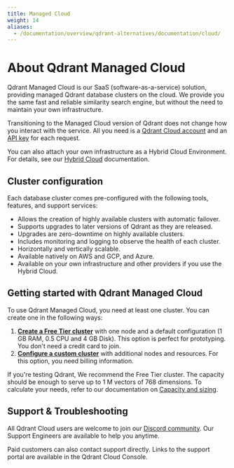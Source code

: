 ```yaml
---
title: Managed Cloud
weight: 14
aliases:
  - /documentation/overview/qdrant-alternatives/documentation/cloud/
---
```


# About Qdrant Managed Cloud

Qdrant Managed Cloud is our SaaS (software-as-a-service) solution, providing managed Qdrant database clusters on the cloud. We provide you the same fast and reliable similarity search engine, but without the need to maintain your own infrastructure.

Transitioning to the Managed Cloud version of Qdrant does not change how you interact with the service. All you need is a [Qdrant Cloud account](https://qdrant.to/cloud/) and an [API key](/documentation/cloud/authentication/) for each request.

You can also attach your own infrastructure as a Hybrid Cloud Environment. For details, see our [Hybrid Cloud](/documentation/hybrid-cloud/) documentation.

## Cluster configuration

Each database cluster comes pre-configured with the following tools, features, and support services:

- Allows the creation of highly available clusters with automatic failover.
- Supports upgrades to later versions of Qdrant as they are released.
- Upgrades are zero-downtime on highly available clusters.
- Includes monitoring and logging to observe the health of each cluster.
- Horizontally and vertically scalable.
- Available natively on AWS and GCP, and Azure. 
- Available on your own infrastructure and other providers if you use the Hybrid Cloud.

## Getting started with Qdrant Managed Cloud

To use Qdrant Managed Cloud, you need at least one cluster. You can create one in the following ways:

1. [**Create a Free Tier cluster**](/documentation/cloud/qdrant-cloud-setup/) with one node and a default configuration (1 GB RAM, 0.5 CPU and 4 GB Disk). This option is perfect for prototyping. You don't need a credit card to join.
2. [**Configure a custom cluster**](/documentation/cloud/create-cluster/) with additional nodes and resources. For this option, you need billing information.

If you're testing Qdrant, We recommend the Free Tier cluster. The capacity should be enough to serve up to 1 M vectors of 768 dimensions. To calculate your needs, refer to our documentation on [Capacity and sizing](/documentation/cloud/capacity-sizing/).

## Support & Troubleshooting

All Qdrant Cloud users are welcome to join our [Discord community](https://qdrant.to/discord/). Our Support Engineers are available to help you anytime.

Paid customers can also contact support directly. Links to the support portal are available in the Qdrant Cloud Console.
